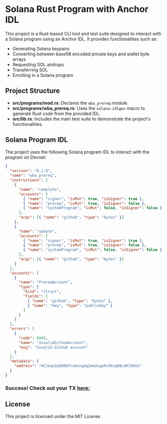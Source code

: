 # Solana Rust Program with Anchor IDL

This project is a Rust-based CLI tool and test suite designed to interact with a Solana program using an Anchor IDL. It provides functionalities such as:

- Generating Solana keypairs
- Converting between base58 encoded private keys and wallet byte arrays
- Requesting SOL airdrops
- Transferring SOL
- Enrolling in a Solana program

## Project Structure

- **src/programs/mod.rs**: Declares the `wba_prereq` module.
- **src/programs/wba_prereq.rs**: Uses the `solana-idlgen` macro to generate Rust code from the provided IDL.
- **src/lib.rs**: Includes the main test suite to demonstrate the project's functionalities.

## Solana Program IDL

The project uses the following Solana program IDL to interact with the program on Devnet:

```json
{
  "version": "0.1.0",
  "name": "wba_prereq",
  "instructions": [
    {
      "name": "complete",
      "accounts": [
        { "name": "signer", "isMut": true, "isSigner": true },
        { "name": "prereq", "isMut": true, "isSigner": false },
        { "name": "systemProgram", "isMut": false, "isSigner": false }
      ],
      "args": [{ "name": "github", "type": "bytes" }]
    },
    {
      "name": "update",
      "accounts": [
        { "name": "signer", "isMut": true, "isSigner": true },
        { "name": "prereq", "isMut": true, "isSigner": false },
        { "name": "systemProgram", "isMut": false, "isSigner": false }
      ],
      "args": [{ "name": "github", "type": "bytes" }]
    }
  ],
  "accounts": [
    {
      "name": "PrereqAccount",
      "type": {
        "kind": "struct",
        "fields": [
          { "name": "github", "type": "bytes" },
          { "name": "key", "type": "publicKey" }
        ]
      }
    }
  ],
  "errors": [
    {
      "code": 6000,
      "name": "InvalidGithubAccount",
      "msg": "Invalid Github account"
    }
  ],
  "metadata": {
    "address": "HC2oqz2p6DEWfrahenqdq2moUcga9c9biqRBcdK3XKU1"
  }
}
```

### Success! Check out your TX [here:](https://explorer.solana.com/tx/4KsX4kFNXJbyjCxrZ6bvtXxtr52Ype7WeabKdobHYY4ZfTRE8BroKty1y4mcvAaAVd9RAQCtgubegLwJYQhEnEYH/?cluster=devnet)

## License

This project is licensed under the MIT License
